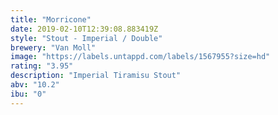 ```yaml
---
title: "Morricone"
date: 2019-02-10T12:39:08.883419Z
style: "Stout - Imperial / Double"
brewery: "Van Moll"
image: "https://labels.untappd.com/labels/1567955?size=hd"
rating: "3.95"
description: "Imperial Tiramisu Stout"
abv: "10.2"
ibu: "0"
---
```

